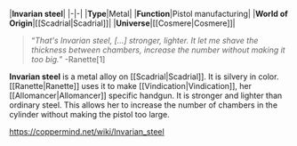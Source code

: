 |**Invarian steel**|
|-|-|
|**Type**|Metal|
|**Function**|Pistol manufacturing|
|**World of Origin**|[[Scadrial\|Scadrial]]|
|**Universe**|[[Cosmere\|Cosmere]]|

>“*That's Invarian steel, [...] stronger, lighter. It let me shave the thickness between chambers, increase the number without making it too big.*”
\-Ranette[1]


**Invarian steel** is a metal alloy on [[Scadrial\|Scadrial]]. It is silvery in color. [[Ranette\|Ranette]] uses it to make [[Vindication\|Vindication]], her [[Allomancer\|Allomancer]] specific handgun. It is stronger and lighter than ordinary steel. This allows her to increase the number of chambers in the cylinder without making the pistol too large.



https://coppermind.net/wiki/Invarian_steel